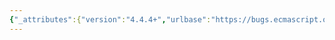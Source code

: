 ```yaml
---
{"_attributes":{"version":"4.4.4+","urlbase":"https://bugs.ecmascript.org/","maintainer":"dherman@mozilla.com"},"bug":{"bug_id":1780,"creation_ts":"2013-08-14 08:10:00 -0700","short_desc":"normalize test logs","delta_ts":"2014-07-18 01:37:25 -0700","product":"Test262","component":"Test Harness","version":"unspecified","rep_platform":"PC","op_sys":"Linux","bug_status":"CONFIRMED","priority":"Normal","bug_severity":"minor","everconfirmed":true,"reporter":{"uid":"Susanne.Oberhauser","name":"Susanne Oberhauser"},"assigned_to":{"uid":"brterlso","name":"Brian Terlson"},"cc":"sam.mikes","long_desc":[{"commentid":4883,"comment_count":0,"who":{"uid":"Susanne.Oberhauser","name":"Susanne Oberhauser"},"bug_when":"2013-08-14 08:10:21 -0700","thetext":"I'm smoke testing and validating updates to our (SUSE) nodejs package using this test suite.\n\nFor that, I'm packaging the test suite into an rpm package.  The package is rebuilt automatically when the nodejs package is updated (<plug>on all architectures and all distributions in the build service.  That includes, if someone has interest, fedora, ubuntu and CentOS, not only SUSE.  If someone has interest I can help enabling these, too.  Oh, and it could easily be extended to other js runtimes, too.</plug>)\n\nTo increase the value of the test builds, I include the result of a manual reviewed run in the package and I compare to that, using goode olde diff -u.\n\nNow the current log of the test suite is garbled if a failing test output doesn't end with a newline.  In those cases the log will contain that last line of the failed test together with the name of the next test.\n\nMy little sed work around shows the issue nicely:\n\n0 froh@byron:/tmp/test262 $ diff -u test262.log <(sed -e \"s,\\^\\([^\\n]\\),^\\n\\1,\" test262.log )\n--- test262.log 2013-08-14 15:40:33.141662499 +0200\n+++ /dev/fd/63  2013-08-14 15:54:35.264134519 +0200\n@@ -1981,7 +1981,8 @@\n --- output --- \n  /tmp/test262-TEST.js:289: Test262 Error: Test case returned non-true value!\n     throw new Test262Error(message);\n-          ^ch11/11.2/11.2.3/11.2.3-3_4 passed in non-strict mode \n+          ^\n+ch11/11.2/11.2.3/11.2.3-3_4 passed in non-strict mode \n ch11/11.2/11.2.3/11.2.3-3_5 passed in non-strict mode \n ch11/11.2/11.2.3/11.2.3-3_6 passed in non-strict mode \n ch11/11.2/11.2.3/11.2.3-3_7 passed in non-strict mode \n@@ -4484,7 +4485,8 @@\n --- output --- \n  /tmp/test262-TEST.js:289: Test262 Error: #1: JSON.parse confused by \"__proto__\"\n     throw new Test262Error(message);\n-          ^ch15/15.12/15.12.3/15.12.3-0-1 passed in non-strict mode \n+          ^\n+ch15/15.12/15.12.3/15.12.3-0-1 passed in non-strict mode \n ch15/15.12/15.12.3/15.12.3-0-2 passed in non-strict mode \n ch15/15.12/15.12.3/15.12.3-0-3 passed in non-strict mode \n ch15/15.12/15.12.3/15.12.3-11-1 passed in non-strict mode \n\n...\n\n\nI'd appreciate a fix for this, probably in tools/packaging/test262.py:TestResult.ReportOutcome(), as my workaround only captures that one kind of borked output that currently is there.\n\nAs I don't know in which scripts you possibly use the log file, I didn't just create a patch.\n\nthx :)\n\n\nS.\nPS: the tempnames can be handled fine with sed, like so:\nsed -e \"s,/tmp/test262-......\\.js:,/tmp/test262-TEST.js:,\""},{"commentid":4907,"comment_count":1,"attachid":"68","who":{"uid":"Susanne.Oberhauser","name":"Susanne Oberhauser"},"bug_when":"2013-08-15 07:02:23 -0700","thetext":"Created attachment 68\nadd newlines after --- output --- in log files\n\nok, I realized that there is nicely obfuscated code duplication, writing to the screen uses 'print' statements, while writing to the log file writes to the log file, and these two are not consistent.\n\nFurthermore, the log file is scattered with trailing whitespace on the lines, which greatly obfuscated the issue :D\n\nanyhow, attached is a patch that fixes exactly one thing:  add newlines after \n--- output --- for failing test cases."},{"commentid":9250,"comment_count":2,"who":{"uid":"sam.mikes","name":"Sam Mikes"},"bug_when":"2014-07-17 22:50:57 -0700","thetext":"As of 2014-July-17, this is not present in test262.py.\n\nI am willing to convert this patch into a github pull request."},{"commentid":9257,"comment_count":3,"who":{"uid":"Susanne.Oberhauser","name":"Susanne Oberhauser"},"bug_when":"2014-07-18 01:37:25 -0700","thetext":"ah you moved to github :)\nhttps://bugs.ecmascript.org/show_bug.cgi?id=2827\n\nI'll happily create a pull request :)"}],"attachment":{"_attributes":{"isobsolete":"0","ispatch":"1"},"attachid":"68","date":"2013-08-15 07:02:00 -0700","delta_ts":"2013-08-15 07:02:23 -0700","desc":"add newlines after --- output --- in log files","filename":"testcase-output-eol.patch","type":"text/plain","size":"920","attacher":{"_attributes":{"name":"Susanne Oberhauser"},"_text":"Susanne.Oberhauser"},"data":{"_attributes":{"encoding":"base64"},"_text":"SW5kZXg6IHRlc3QyNjItZDA2N2QyZjBjYTMwL3Rvb2xzL3BhY2thZ2luZy90ZXN0MjYyLnB5Cj09\nPT09PT09PT09PT09PT09PT09PT09PT09PT09PT09PT09PT09PT09PT09PT09PT09PT09PT09PT09\nPT09PT09PT0KLS0tIHRlc3QyNjItZDA2N2QyZjBjYTMwLm9yaWcvdG9vbHMvcGFja2FnaW5nL3Rl\nc3QyNjIucHkKKysrIHRlc3QyNjItZDA2N2QyZjBjYTMwL3Rvb2xzL3BhY2thZ2luZy90ZXN0MjYy\nLnB5CkBAIC01MTUsMTAgKzUxNSwxMSBAQCBjbGFzcyBUZXN0U3VpdGUob2JqZWN0KToKICAgICAg\nICAgICBzZWxmLmxvZ2Yud3JpdGUoIj09PSAlcyBmYWlsZWQgaW4gJXMgPT09IFxuIiAlIChuYW1l\nLCBtb2RlKSkKICAgICAgICAgICBvdXQgPSByZXN1bHQuc3Rkb3V0LnN0cmlwKCkKICAgICAgICAg\nICBpZiBsZW4ob3V0KSA+IDA6Ci0gICAgICAgICAgICAgc2VsZi5sb2dmLndyaXRlKCItLS0gb3V0\ncHV0IC0tLSBcbiAlcyIgJSBvdXQpCisgICAgICAgICAgICAgc2VsZi5sb2dmLndyaXRlKCItLS0g\nb3V0cHV0IC0tLSBcbiAlc1xuIiAlIG91dCkKICAgICAgICAgICBlcnIgPSByZXN1bHQuc3RkZXJy\nLnN0cmlwKCkKICAgICAgICAgICBpZiBsZW4oZXJyKSA+IDA6Ci0gICAgICAgICAgICAgc2VsZi5s\nb2dmLndyaXRlKCItLS0gZXJyb3JzIC0tLSAgXG4gJXMiICUgZXJyKQorICAgICAgICAgICAgIHNl\nbGYubG9nZi53cml0ZSgiLS0tIGVycm9ycyAtLS0gIFxuICVzXG4iICUgZXJyKQorICAgICAgICAg\nIGlmIGxlbihvdXQpID4gMCBvciBsZW4oZXJyKToKICAgICAgICAgICAgICBzZWxmLmxvZ2Yud3Jp\ndGUoIj09PSBcbiIpCiAgICAgZWxpZiByZXN1bHQuY2FzZS5Jc05lZ2F0aXZlKCk6CiAgICAgICAg\nc2VsZi5sb2dmLndyaXRlKCIlcyBmYWlsZWQgaW4gJXMgYXMgZXhwZWN0ZWQgXG4iICUgKG5hbWUs\nIG1vZGUpKQo=\n"}}}}
---
```

